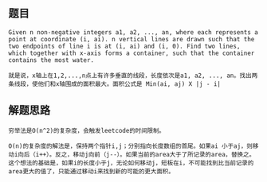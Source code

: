 ## 题目
    Given n non-negative integers a1, a2, ..., an, where each represents a point at coordinate (i, ai). n vertical lines are drawn such that the two endpoints of line i is at (i, ai) and (i, 0). Find two lines, which together with x-axis forms a container, such that the container contains the most water.

    就是说，x轴上在1,2,...,n点上有许多垂直的线段，长度依次是a1, a2, ..., an。找出两条线段，使他们和x轴围成的面积最大。面积公式是 Min(ai, aj) X |j - i|

## 解题思路
    穷举法是O(n^2)的复杂度，会触发leetcode的时间限制。

    O(n)的复杂度的解法是，保持两个指针i,j；分别指向长度数组的首尾。如果ai 小于aj，则移动i向后（i++）。反之，移动j向前（j--）。如果当前的area大于了所记录的area，替换之。这个想法的基础是，如果i的长度小于j，无论如何移动j，短板在i，不可能找到比当前记录的area更大的值了，只能通过移动i来找到新的可能的更大面积。
